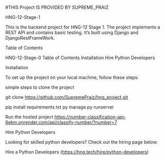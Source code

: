 
#THIS Project IS PROVIDED BY SUPREME_PRAIZ

HNG-12-Stage-1

This is the backend project for HNG-12 Stage 1. The project implements a REST API and contains basic testing. It’s built using Django and DjangoRestFrameWork.

Table of Contents

HNG-12-Stage-0
    Table of Contents
    Installation
Hire Python Developers

Installation

To set up the project on your local machine, follow these steps:

simple steps to clone the project

git clone https://github.com/SupremePraiz/hng_project.git

pip install requirements.txt 
py manage.py runserver

Run the hosted project
https://number-classification-api-6ekm.onrender.com/api/classify-number/?number=7

Hire Python Developers

Looking for skilled python developers? Check out the hiring page below:

Hire a Python Developers (https://hng.tech/hire/python-developers)
